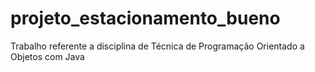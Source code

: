 # projeto_estacionamento_bueno
Trabalho referente a disciplina de Técnica de Programação Orientado a Objetos com Java

